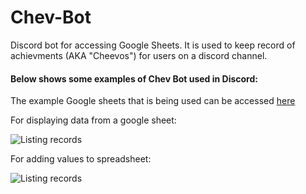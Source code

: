 # Chev-Bot
Discord bot for accessing Google Sheets.
It is used to keep record of achievments (AKA "Cheevos") for users on a discord channel.

#### Below shows some examples of Chev Bot used in Discord:

The example Google sheets that is being used can be accessed [here](https://docs.google.com/spreadsheets/d/1MB34CSHSSnm9MFLXTdXqcGuqGTIK4ijEngyUhX7bLIs/edit?usp=sharing)

For displaying data from a google sheet:

![Listing records](https://github.com/shiniko/Chev-Bot/blob/master/img/list_img.PNG)

For adding values to spreadsheet:

![Listing records](https://github.com/shiniko/Chev-Bot/blob/master/img/add_img.PNG)

